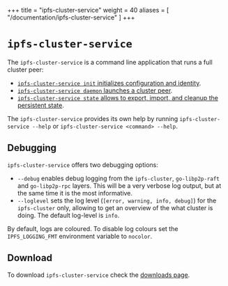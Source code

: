 +++
title = "ipfs-cluster-service"
weight = 40
aliases = [
    "/documentation/ipfs-cluster-service"
]
+++

# `ipfs-cluster-service`

The `ipfs-cluster-service` is a command line application that runs a full cluster peer:

* [`ipfs-cluster-service init` initializes configuration and identity](/documentation/getting-started/setup).
* [`ipfs-cluster-service daemon` launches a cluster peer](/documentation/getting-started/start).
* [`ipfs-cluster-service state` allows to export, import, and cleanup the persistent state](/documentation/administration/backups).

The `ipfs-cluster-service` provides its own help by running `ipfs-cluster-service --help` or `ipfs-cluster-service <command> --help`.

## Debugging

`ipfs-cluster-service` offers two debugging options:

* `--debug` enables debug logging from the `ipfs-cluster`, `go-libp2p-raft` and `go-libp2p-rpc` layers. This will be a very verbose log output, but at the same time it is the most informative.
* `--loglevel` sets the log level (`[error, warning, info, debug]`) for the `ipfs-cluster` only, allowing to get an overview of the what cluster is doing. The default log-level is `info`.

By default, logs are coloured. To disable log colours set the `IPFS_LOGGING_FMT` environment variable to `nocolor`.

## Download

To download `ipfs-cluster-service` check the [downloads page](/documentation/installation).

